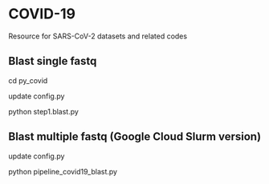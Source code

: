 # COVID-19
Resource for SARS-CoV-2 datasets and related codes
## Blast single fastq
cd py_covid

update config.py

python step1.blast.py

## Blast multiple fastq (Google Cloud Slurm version)
update config.py

python pipeline_covid19_blast.py
